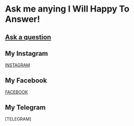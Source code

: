 # Ask me anying I Will Happy To Answer!

## [Ask a question](../../issues/new) &nbsp;&nbsp;&nbsp;

## My Instagram
[INSTAGRAM](https://instagram.com/jerkkids/Sosmed/INSTAGRAM/)
## My Facebook
[FACEBOOK](https://facebook.com/JerkKids/Sosmed/FACEBOOK/)
## My Telegram
[TELEGRAM]
